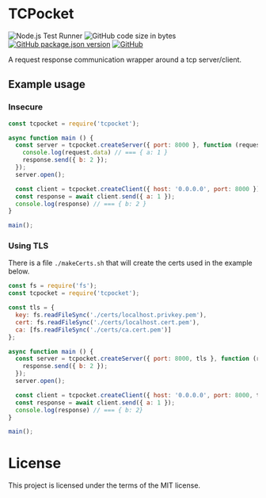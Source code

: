 # TCPocket
![Node.js Test Runner](https://github.com/markwylde/tcpocket/workflows/Node.js%20Test%20Runner/badge.svg)
![GitHub code size in bytes](https://img.shields.io/github/languages/code-size/markwylde/tcpocket)
[![GitHub package.json version](https://img.shields.io/github/package-json/v/markwylde/tcpocket)](https://github.com/markwylde/tcpocket/blob/master/package.json)
[![GitHub](https://img.shields.io/github/license/markwylde/tcpocket)](https://github.com/markwylde/tcpocket/blob/master/LICENSE)

A request response communication wrapper around a tcp server/client.

## Example usage
### Insecure
```javascript
const tcpocket = require('tcpocket');

async function main () {
  const server = tcpocket.createServer({ port: 8000 }, function (request, response) {
    console.log(request.data) // === { a: 1 }
    response.send({ b: 2 });
  });
  server.open();

  const client = tcpocket.createClient({ host: '0.0.0.0', port: 8000 });
  const response = await client.send({ a: 1 });
  console.log(response) // === { b: 2 }
}

main();
```

### Using TLS
There is a file `./makeCerts.sh` that will create the certs used in the example below.

```javascript
const fs = require('fs');
const tcpocket = require('tcpocket');

const tls = {
  key: fs.readFileSync('./certs/localhost.privkey.pem'),
  cert: fs.readFileSync('./certs/localhost.cert.pem'),
  ca: [fs.readFileSync('./certs/ca.cert.pem')]
};

async function main () {
  const server = tcpocket.createServer({ port: 8000, tls }, function (request, response) {
    response.send({ b: 2 });
  });
  server.open();

  const client = tcpocket.createClient({ host: '0.0.0.0', port: 8000, tls });
  const response = await client.send({ a: 1 });
  console.log(response) // === { b: 2}
}

main();
```

# License
This project is licensed under the terms of the MIT license.
